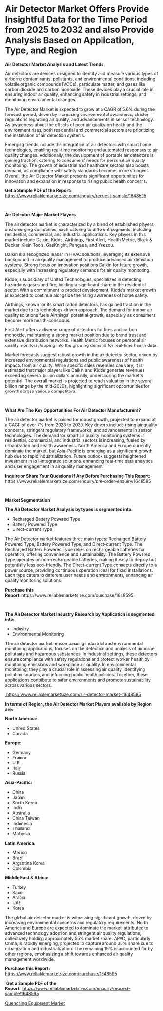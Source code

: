 <p><h1>Air Detector Market Offers Provide Insightful Data for the Time Period from 2025 to 2032 and also Provide Analysis Based on Application, Type, and Region</h1></p><p><strong>Air Detector Market Analysis and Latest Trends</strong></p>
<p><p>Air detectors are devices designed to identify and measure various types of airborne contaminants, pollutants, and environmental conditions, including volatile organic compounds (VOCs), particulate matter, and gases like carbon dioxide and carbon monoxide. These devices play a crucial role in ensuring indoor air quality, enhancing safety in industrial settings, and monitoring environmental changes.</p><p>The Air Detector Market is expected to grow at a CAGR of 5.6% during the forecast period, driven by increasing environmental awareness, stricter regulations regarding air quality, and advancements in sensor technology. As awareness about the effects of poor air quality on health and the environment rises, both residential and commercial sectors are prioritizing the installation of air detection systems. </p><p>Emerging trends include the integration of air detectors with smart home technologies, enabling real-time monitoring and automated responses to air quality changes. Additionally, the development of portable air detectors is gaining traction, catering to consumers’ needs for personal air quality monitoring. The growth of industrial and healthcare sectors also boosts demand, as compliance with safety standards becomes more stringent. Overall, the Air Detector Market presents significant opportunities for innovation and expansion in response to rising public health concerns.</p></p>
<p><strong>Get a Sample PDF of the Report:&nbsp;</strong> <a href="https://www.reliablemarketsize.com/enquiry/request-sample/1648595?utm_campaign=2313&utm_medium=2&utm_source=Github&utm_content=ia&utm_term=18022025&utm_id=air-detector">https://www.reliablemarketsize.com/enquiry/request-sample/1648595</a></p>
<p>&nbsp;</p>
<p><strong>Air Detector Major Market Players</strong></p>
<p><p>The air detector market is characterized by a blend of established players and emerging companies, each catering to different segments, including residential, commercial, and industrial applications. Key players in this market include Daikin, Kidde, Airthings, First Alert, Health Metric, Black & Decker, Klein Tools, GasKnight, Pangaea, and Yeezou.</p><p>Daikin is a recognized leader in HVAC solutions, leveraging its extensive background in air quality management to produce advanced air detection systems. Strong focus on innovation positions Daikin for future growth, especially with increasing regulatory demands for air quality monitoring.</p><p>Kidde, a subsidiary of United Technologies, specializes in detecting hazardous gases and fire, holding a significant share in the residential sector. With a commitment to product development, Kidde’s market growth is expected to continue alongside the rising awareness of home safety.</p><p>Airthings, known for its smart radon detectors, has gained traction in the market due to its technology-driven approach. The demand for indoor air quality solutions fuels Airthings' potential growth, especially as consumers become more health-conscious.</p><p>First Alert offers a diverse range of detectors for fires and carbon monoxide, maintaining a strong market position due to brand trust and extensive distribution networks. Health Metric focuses on personal air quality monitors, tapping into the growing demand for real-time health data.</p><p>Market forecasts suggest robust growth in the air detector sector, driven by increased environmental regulations and public awareness of health impacts from air quality. While specific sales revenues can vary, it is estimated that major players like Daikin and Kidde generate revenues exceeding several billion dollars annually, underscoring the market's potential. The overall market is projected to reach valuation in the several billion range by the mid-2020s, highlighting significant opportunities for growth across various competitors.</p></p>
<p>&nbsp;</p>
<p><strong>What Are The Key Opportunities For Air Detector Manufacturers?</strong></p>
<p><p>The air detector market is poised for robust growth, projected to expand at a CAGR of over 7% from 2023 to 2030. Key drivers include rising air quality concerns, stringent regulatory frameworks, and advancements in sensor technologies. The demand for smart air quality monitoring systems in residential, commercial, and industrial sectors is increasing, fueled by urbanization and health awareness. North America and Europe currently dominate the market, but Asia-Pacific is emerging as a significant growth hub due to rapid industrialization. Future outlook suggests heightened investment in IoT-integrated solutions, enhancing real-time data analytics and user engagement in air quality management.</p></p>
<p><strong>Inquire or Share Your Questions If Any Before Purchasing This Report:</strong> <a href="https://www.reliablemarketsize.com/enquiry/pre-order-enquiry/1648595?utm_campaign=2313&utm_medium=2&utm_source=Github&utm_content=ia&utm_term=18022025&utm_id=air-detector">https://www.reliablemarketsize.com/enquiry/pre-order-enquiry/1648595</a></p>
<p>&nbsp;</p>
<p><strong>Market Segmentation</strong></p>
<p><strong>The Air Detector Market Analysis by types is segmented into:</strong></p>
<p><ul><li>Recharged Battery Powered Type</li><li>Battery Powered Type</li><li>Direct-current Type</li></ul></p>
<p><p>The Air Detector market features three main types: Recharged Battery Powered Type, Battery Powered Type, and Direct-current Type. The Recharged Battery Powered Type relies on rechargeable batteries for operation, offering convenience and sustainability. The Battery Powered Type operates on non-rechargeable batteries, making it easy to deploy but potentially less eco-friendly. The Direct-current Type connects directly to a power source, providing continuous operation ideal for fixed installations. Each type caters to different user needs and environments, enhancing air quality monitoring solutions.</p></p>
<p><strong>Purchase this Report:&nbsp;</strong><a href="https://www.reliablemarketsize.com/purchase/1648595?utm_campaign=2313&utm_medium=2&utm_source=Github&utm_content=ia&utm_term=18022025&utm_id=air-detector">https://www.reliablemarketsize.com/purchase/1648595</a></p>
<p>&nbsp;</p>
<p><strong>The Air Detector Market Industry Research by Application is segmented into:</strong></p>
<p><ul><li>Industry</li><li>Environmental Monitoring</li></ul></p>
<p><p>The air detector market, encompassing industrial and environmental monitoring applications, focuses on the detection and analysis of airborne pollutants and hazardous substances. In industrial settings, these detectors ensure compliance with safety regulations and protect worker health by monitoring emissions and workplace air quality. In environmental monitoring, they play a crucial role in assessing air quality, identifying pollution sources, and informing public health policies. Together, these applications contribute to safer environments and promote sustainability across various sectors.</p></p>
<p><a href="https://www.reliablemarketsize.com/air-detector-market-r1648595?utm_campaign=2313&utm_medium=2&utm_source=Github&utm_content=ia&utm_term=18022025&utm_id=air-detector">&nbsp;https://www.reliablemarketsize.com/air-detector-market-r1648595</a></p>
<p><strong>In terms of Region, the Air Detector Market Players available by Region are:</strong></p>
<p>
    <p> <strong> North America: </strong>
        <ul>
            <li>United States</li>
            <li>Canada</li>
        </ul>
        </p> 
    <p> <strong> Europe: </strong>
        <ul>
            <li>Germany</li>
            <li>France</li>
            <li>U.K.</li>
            <li>Italy</li>
            <li>Russia</li>
        </ul>
        </p> 
    <p> <strong> Asia-Pacific: </strong>
        <ul>
            <li>China</li>
            <li>Japan</li>
            <li>South Korea</li>
            <li>India</li>
            <li>Australia</li>
            <li>China Taiwan</li>
            <li>Indonesia</li>
            <li>Thailand</li>
            <li>Malaysia</li>
        </ul>
        </p> 
    <p> <strong> Latin America: </strong>
        <ul>
            <li>Mexico</li>
            <li>Brazil</li>
            <li>Argentina Korea</li>
            <li>Colombia</li>
        </ul>
        </p> 
    <p> <strong> Middle East & Africa: </strong>
        <ul>
            <li>Turkey</li>
            <li>Saudi</li>
            <li>Arabia</li>
            <li>UAE</li>
            <li>Korea</li>
        </ul>
    </p>
    </p>
<p><p>The global air detector market is witnessing significant growth, driven by increasing environmental concerns and regulatory requirements. North America and Europe are expected to dominate the market, attributed to advanced technology adoption and stringent air quality regulations, collectively holding approximately 55% market share. APAC, particularly China, is rapidly emerging, projected to capture around 30% share due to urbanization and industrialization. The remaining 15% is accounted for by other regions, emphasizing a shift towards enhanced air quality management worldwide.</p></p>
<p><strong>Purchase this Report: </strong><a href="https://www.reliablemarketsize.com/purchase/1648595?utm_campaign=2313&utm_medium=2&utm_source=Github&utm_content=ia&utm_term=18022025&utm_id=air-detector">https://www.reliablemarketsize.com/purchase/1648595</a></p>
<p>&nbsp;<strong>Get a Sample PDF of the Report:&nbsp;&nbsp;</strong><a href="https://www.reliablemarketsize.com/enquiry/request-sample/1648595?utm_campaign=2313&utm_medium=2&utm_source=Github&utm_content=ia&utm_term=18022025&utm_id=air-detector">https://www.reliablemarketsize.com/enquiry/request-sample/1648595</a></p>
<p><strong></strong></p>
<p><p><a href="https://github.com/steidmindy199393/Market-Research-Report-List-1/blob/main/quenching-equipment-market.md?utm_campaign=2313&utm_medium=2&utm_source=Github&utm_content=ia&utm_term=18022025&utm_id=air-detector">Quenching Equipment Market</a></p></p>